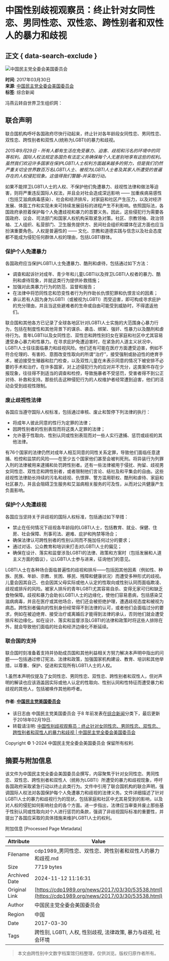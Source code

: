 # 中国性别歧视观察员：终止针对女同性恋、男同性恋、双性恋、跨性别者和双性人的暴力和歧视

## 正文 { data-search-exclude }


![中国民主党全委会美国委员会](https://cdp1989.org/banner.jpg)

**时间**: 2017年03月30日  
**来源**: [中国民主党全委会美国委员会](https://cdp1989.org/news/2017/03/30/53538.html)  
**标签**: 综合新闻  

冯燕云转自世界卫生组织网：

## 联合声明

联合国机构呼吁各国政府尽快行动起来，终止针对各年龄段女同性恋、男同性恋、双性恋、跨性别者和双性人(统称为LGBTI)的暴力和歧视。

*2015年9月29日 - 所有人都有生活在免受暴力、迫害、歧视和污名的环境中的同等权利。国际人权法规定各国负有法定义务确保每个人无差别地享有这些的权利。虽然我们欢迎许多国家在保护LGBTI人士权利方面越来越多的努力，但是我们仍然严重关切全世界数百万名LGBTI人士、被视为LGBTI人士者及其家人所遭受的普遍存在的人权侵犯现象。这值得我们警醒–并采取行动。*

如果不能捍卫LGBTI人士的人权、不保护他们免遭暴力、歧视性法律和做法等迫害，则将严重违反国际人权法，并且会对社会造成深远影响 —— 加重疾病易感性（包括艾滋病病毒感染）、社会和经济排斥，对家庭和社区产生压力，以及对经济发展、体面工作和实现未来可持续发展目标的进程产生不利影响。依照国际法，各国政府承担着保护每个人免遭歧视和暴力的首要义务。因此，这些侵犯行为需要各国政府、议会、司法部门和国家人权机构采取紧急对策。社区、宗教领袖、政治领袖、工人组织、私营部门、卫生服务提供方、民间社会组织和媒体在这方面也应当扮演重要角色。人权是普遍性的 —— 文化、宗教和道德实践与信念以及社会态度都不能成为侵犯任何群体人权的理由，包括LGBTI群体。

### 保护个人免遭暴力

各国政府应当保护LGBTI人士免遭暴力、酷刑和虐待，包括通过如下方法：

- 调查和起诉针对成年、青少年和儿童LGBTI以及捍卫LGBTI人权者的暴力、酷刑和虐待现象，并就这类行为提供补救措施；
- 加强对此类暴力行为的防范、监督和报告；
- 在法律中将恐同性恋和恐变性者行为列作助长仇恨犯罪和仇恨言论的因素；
- 承认若有人因为身为LGBTI（或被视为LGBTI）而受迫害，即可构成寻求庇护的充分理由，并且当这些避难者的生命或自由可能受到威胁时，不得遣返他们。

联合国和其他各方已记录了全球各地区针对LGBTI人士实施的大范围身心暴力行为，包括在制度性和其他背景下的谋杀、袭击、绑架、强奸、性暴力以及酷刑和虐待行为。青年LGBTI以及女同性恋、双性恋和跨性别妇女在家庭和社区中尤其容易遭受身心暴力和性暴力。在寻求庇护免遭迫害时，在紧急的人道主义状况中，LGBTI人士往往面临暴力和歧视风险。他们还有可能在医疗方面遭受迫害，例如不符合伦理的、有害的、意图改变性取向的所谓“治疗”，接受强制或胁迫性的绝育手术，被迫接受生殖器和肛门检查，以及双性儿童在未表示同意的情况下被安排不必要的手术和治疗。在许多国家，对上述侵犯行为的应对并不充分，这类案件存在少报现象，往往得不到适当的调查和检控，导致施暴者不受惩罚，受害者得不到公正对待、补救和支持。那些抗击这种侵犯行为的人权维护者经常遭到迫害，他们的活动会受到歧视性限制。

### 废止歧视性法律

各国应当遵守国际人权标准，包括通过审核、废止和暂停下列法律的执行：

- 将成年人彼此同意的性行为定罪的法律；
- 因跨性别者的性别表现而将这类人定罪的法律；
- 允许基于性取向、性别认同或性别表现而对一些人实行逮捕、惩罚或歧视的其他法律。

有76个国家的法律仍然对成年人相互同意的同性关系定罪，导致他们面临任意逮捕、检控和监禁的风险——在至少五个国家他们甚至会被判死刑。将异装行为列罪入刑的法律被用来逮捕和处罚跨性别者。还有一些法律被用于侵扰、拘留、歧视男女同性恋、双性恋和跨性别者，或者限制他们言论、结社及和平集会的自由。这些歧视性法律助长持续的污名和歧视、仇恨罪、警方滥用职权、酷刑和虐待、家庭和社区暴力，并且会阻碍卫生服务和艾滋病相关服务的可及性，从而对公共健康产生负面影响。

### 保护个人免遭歧视

各国应当坚持关于非歧视的国际人权标准，包括通过如下举措：

- 禁止在任何情况下歧视各年龄段的LGBTI人士，包括教育、就业、保健、住房、社会保障、刑事司法、避难、庇护和拘禁等场合；
- 确保法律认可跨性别者的性别认同而不施加任何过分的要求；
- 通过对话、公众教育和培训来打击对LGBTI人士的偏见；
- 确保在设计、落实和监督涉及LGBTI的法律、政策和方案时（包括发展和人道主义方面的倡议），让LGBTI人士参与进来，征询他们的意见。

LGBTI人士在各种场合面临普遍性的歧视和排斥——包括因其他因素（例如性、种族、民族、年龄、宗教、贫困、移民、残障和健康状况）而遭受多种形式的歧视。儿童会因其自己、也会因其父母实际或他人认定的性取向或性别认同而面临欺凌、歧视或排斥的风险。被家人排斥的青年LGBTI尤其容易自杀、变得无家可归和缺乏食物保障。歧视和暴力会助长LGBTI人士的边缘化，使他们容易患病，包括感染艾滋病病毒，并且在医疗或其他场合，他们还会被拒绝护理，遭遇歧视态度和被视为病态。跨性别者偏向的性别身份经常得不到法律的认可，或者他们会面临过分的要求，例如在被迫绝育、接受治疗或离婚后才能得到法律的承认，否则他们就会遭受排斥和边缘化。如在设计、落实和监督涉及LGBTI的法律和政策时将这些人排除在外，就会导致他们面临的社会和经济边缘化不断延续。

### 联合国的支持

联合国时刻准备着支持并协助成员国和其他利益相关方努力解决本声明中指出的问题——包括通过修订宪法、法律和政策，加强国家机构建设、教育、培训和其他举措，以尊重、保护、促进和实现所有LGBTI人士的人权。

1.虽然本声明仅提及了女同性恋、男同性恋、双性恋、跨性别者和双性人，但对声明的解读也应该涵盖因实际或他人认定的性取向、性别认同和性特征而遭受暴力和歧视的其他人，包括被唤作其他称呼者。

#### 作者: [中国民主党美国委员会](https://cdp1989.org/author/juntaowang "文章作者 中国民主党美国委员会")

- 该日志由 中国民主党美国委员会 于8 年前发表在[综合新闻](https://cdp1989.org/category/news)分类下，最后更新于2018年02月19日.
- 转载请注明: [中国性别歧视观察员：终止针对女同性恋、男同性恋、双性恋、跨性别者和双性人的暴力和歧视 | 中国民主党全委会美国委员会](https://cdp1989.org/news/2017/03/30/53538.html "本文固定链接 https://cdp1989.org/news/2017/03/30/53538.html")

Copyright © 1-2024 中国民主党全委会美国委员会 保留所有权利.

## 摘要与附加信息

<!-- tcd_abstract -->
该文件为中国民主党全委会美国委员会撰写，内容聚焦于针对女同性恋、男同性恋、双性恋、跨性别者和双性人（统称为LGBTI）所遭受的暴力和歧视现象，呼吁各国政府采取紧急行动以终止此类行为。文件中引用了联合国机构的联合声明，强调国际人权法对各国保护每个人免遭暴力和歧视的法律义务。文件详细描述了针对LGBTI人士的暴力和歧视行为的现状，包括家庭和社区中尤其易受到的影响，以及对人权的侵犯如何影响社会的各个方面。进一步指出，法律应当审查并废止那些基于性别认同或性取向对个人进行惩罚的条款，强调了非歧视国际标准的重要性，并提出了各国应采取的具体措施来维护LGBTI人士的权利。
<!-- tcd_abstract_end -->

附加信息 [Processed Page Metadata]

| Attribute       | Value                                  |
|-----------------|----------------------------------------|
| Filename        | cdp1989_男同性恋、双性恋、跨性别者和双性人的暴力和歧视.md                             |
| Size            | 7719 bytes                           |
| Archived Date   | 2024-11-12 11:16:31                             |
| Original Link   | [https://cdp1989.org/news/2017/03/30/53538.html](https://cdp1989.org/news/2017/03/30/53538.html)                       |
| Author          | 中国民主党全委会美国委员会                               |
| Region          | 中国                               |
| Date            | 2017-03-30                                 |
| Tags            | 跨性别, LGBTI, 人权, 性别歧视, 法律政策, 暴力与歧视, 社会环境                                 |
>
> 本文由跨性别中文数字档案馆归档整理，仅供浏览。版权归原作者所有。
>
